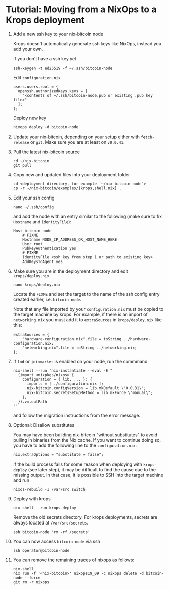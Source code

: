 # Tutorial: Moving from a NixOps to a Krops deployment

1. Add a new ssh key to your nix-bitcoin node

   Krops doesn't automatically generate ssh keys like NixOps, instead you add your own.

   If you don't have a ssh key yet

   ```
   ssh-keygen -t ed25519 -f ~/.ssh/bitcoin-node
   ```

   Edit `configuration.nix`

   ```
   users.users.root = {
     openssh.authorizedKeys.keys = [
       "<contents of ~/.ssh/bitcoin-node.pub or existing .pub key file>"
     ];
   };
   ```

   Deploy new key

   ```
   nixops deploy -d bitcoin-node
   ```

2. Update your nix-bitcoin, depending on your setup either with `fetch-release` or `git`. Make sure you are at least on `v0.0.41`.

3. Pull the latest nix-bitcoin source

    ```
    cd ~/nix-bitcoin
    git pull
    ```

4. Copy new and updated files into your deployment folder

    ```
    cd <deployment directory, for example `~/nix-bitcoin-node`>
    cp -r ~/nix-bitcoin/examples/{krops,shell.nix} .
    ```

5. Edit your ssh config

    ```
    nano ~/.ssh/config
    ```

    and add the node with an entry similar to the following (make sure to fix `Hostname` and `IdentityFile`):

    ```
    Host bitcoin-node
        # FIXME
        Hostname NODE_IP_ADDRESS_OR_HOST_NAME_HERE
        User root
        PubkeyAuthentication yes
        # FIXME
        IdentityFile <ssh key from step 1 or path to existing key>
        AddKeysToAgent yes
    ```

6. Make sure you are in the deployment directory and edit `krops/deploy.nix`

    ```
    nano krops/deploy.nix
    ```

    Locate the `FIXME` and set the target to the name of the ssh config entry created earlier, i.e. `bitcoin-node`.

    Note that any file imported by your `configuration.nix` must be copied to the target machine by krops.
    For example, if there is an import of `networking.nix` you must add it to `extraSources` in `krops/deploy.nix` like this:
    ```
    extraSources = {
        "hardware-configuration.nix".file = toString ../hardware-configuration.nix;
        "networking.nix".file = toString ../networking.nix;
    };
    ```

7. If `lnd` or `joinmarket` is enabled on your node, run the commmand
   ```
   nix-shell --run 'nix-instantiate --eval -E "
     (import <nixpkgs/nixos> {
       configuration = { lib, ... }: {
         imports = [ ./configuration.nix ];
         nix-bitcoin.configVersion = lib.mkDefault \"0.0.31\";
         nix-bitcoin.secretsSetupMethod = lib.mkForce \"manual\";
       };
     }).vm.outPath
   "'
   ```
   and follow the migration instructions from the error message.

8. Optional: Disallow substitutes

    You may have been building nix-bitcoin "without substitutes" to avoid pulling in binaries from the Nix cache. If you want to continue doing so, you have to add the following line to the `configuration.nix`:
    ```
    nix.extraOptions = "substitute = false";
    ```

    If the build process fails for some reason when deploying with `krops-deploy` (see later step), it may be difficult to find the cause due to the missing output.
    In that case, it is possible to SSH into the target machine and run
    ```
    nixos-rebuild -I /var/src switch
    ```

9. Deploy with krops

    ```
    nix-shell --run krops-deploy
    ```
    Remove the old secrets directory. For krops deployments, secrets are always
    located at `/var/src/secrets`.
    ```
    ssh bitcoin-node 'rm -rf /secrets'
    ```

9. You can now access `bitcoin-node` via ssh

    ```
    ssh operator@bitcoin-node
    ```

10. You can remove the remaining traces of nixops as follows:
    ```
    nix-shell
    nix run -f '<nix-bitcoin>' nixops19_09 -c nixops delete -d bitcoin-node --force
    git rm -r nixops
    ```
